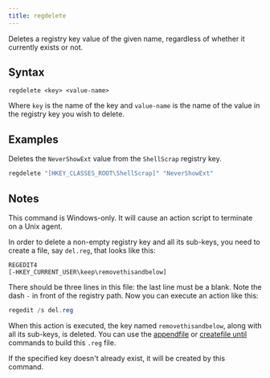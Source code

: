 ```yaml
---
title: regdelete
---
```


Deletes a registry key value of the given name, regardless of whether it
currently exists or not.

## Syntax

    regdelete <key> <value-name>

Where `key` is the name of the key and `value-name` is the name of the value in
the registry key you wish to delete.

## Examples

Deletes the `NeverShowExt` value from the `ShellScrap` registry key.

```actionscript
regdelete "[HKEY_CLASSES_ROOT\ShellScrap]" "NeverShowExt" 
```

## Notes

This command is Windows-only. It will cause an action script to terminate on a
Unix agent.

In order to delete a non-empty registry key and all its sub-keys, you need to
create a file, say `del.reg`, that looks like this:

    REGEDIT4
    [-HKEY_CURRENT_USER\keep\removethisandbelow]
    

There should be three lines in this file: the last line must be a blank. Note
the dash `-` in front of the registry path. Now you can execute an action like
this:

```actionscript
regedit /s del.reg
```

When this action is executed, the key named `removethisandbelow`, along with all
its sub-keys, is deleted. You can use the [appendfile](../file/appendfile.html)
or [createfile until](../file/createfile-until.html) commands to build this
`.reg` file.

If the specified key doesn't already exist, it will be created by this command.
